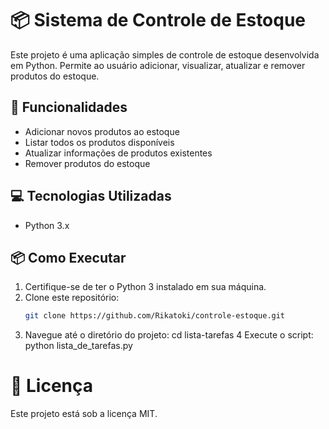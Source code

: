 # 📦 Sistema de Controle de Estoque

Este projeto é uma aplicação simples de controle de estoque desenvolvida em Python. Permite ao usuário adicionar, visualizar, atualizar e remover produtos do estoque.

## 🚀 Funcionalidades

- Adicionar novos produtos ao estoque
- Listar todos os produtos disponíveis
- Atualizar informações de produtos existentes
- Remover produtos do estoque

## 💻 Tecnologias Utilizadas

- Python 3.x

## 📦 Como Executar

1. Certifique-se de ter o Python 3 instalado em sua máquina.
2. Clone este repositório:
   ```bash
   git clone https://github.com/Rikatoki/controle-estoque.git
3. Navegue até o diretório do projeto:
   cd lista-tarefas
4 Execute o script:
  python lista_de_tarefas.py
# 📄 Licença
Este projeto está sob a licença MIT.
